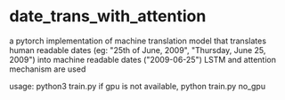 # date_trans_with_attention
a pytorch implementation of machine translation model that translates human readable dates (eg: "25th of June, 2009", "Thursday, June 25, 2009") into machine readable dates ("2009-06-25")
LSTM and attention mechanism are used

usage:
    python3 train.py
    if gpu is not available, python train.py no_gpu